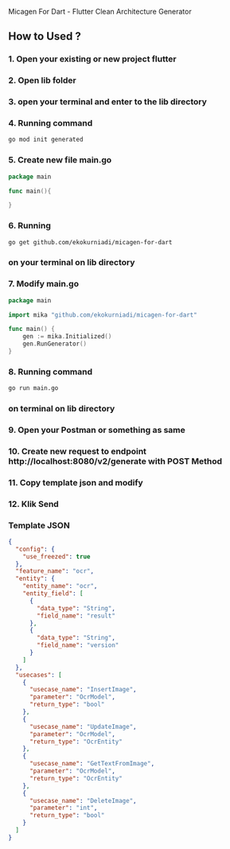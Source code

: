 Micagen For Dart - Flutter Clean Architecture Generator

## How to Used ?

### 1. Open your existing or new project flutter

### 2. Open lib folder

### 3. open your terminal and enter to the lib directory

### 4. Running command

```sh
go mod init generated
```

### 5. Create new file main.go

```go
package main

func main(){

}
```

### 6. Running

```sh
go get github.com/ekokurniadi/micagen-for-dart
```

### on your terminal on lib directory

### 7. Modify main.go

```go
package main

import mika "github.com/ekokurniadi/micagen-for-dart"

func main() {
	gen := mika.Initialized()
	gen.RunGenerator()
}
```

### 8. Running command

```sh
go run main.go
```

### on terminal on lib directory

### 9. Open your Postman or something as same

### 10. Create new request to endpoint http://localhost:8080/v2/generate with POST Method

### 11. Copy template json and modify

### 12. Klik Send

### Template JSON

```json
{
  "config": {
    "use_freezed": true
  },
  "feature_name": "ocr",
  "entity": {
    "entity_name": "ocr",
    "entity_field": [
      {
        "data_type": "String",
        "field_name": "result"
      },
      {
        "data_type": "String",
        "field_name": "version"
      }
    ]
  },
  "usecases": [
    {
      "usecase_name": "InsertImage",
      "parameter": "OcrModel",
      "return_type": "bool"
    },
    {
      "usecase_name": "UpdateImage",
      "parameter": "OcrModel",
      "return_type": "OcrEntity"
    },
    {
      "usecase_name": "GetTextFromImage",
      "parameter": "OcrModel",
      "return_type": "OcrEntity"
    },
    {
      "usecase_name": "DeleteImage",
      "parameter": "int",
      "return_type": "bool"
    }
  ]
}
```
